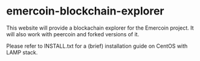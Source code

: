# emercoin-blockchain-explorer

This website will provide a blockachain explorer for the Emercoin project.
It will also work with peercoin and forked versions of it.

Please refer to INSTALL.txt for a (brief) installation guide on CentOS with LAMP stack.
